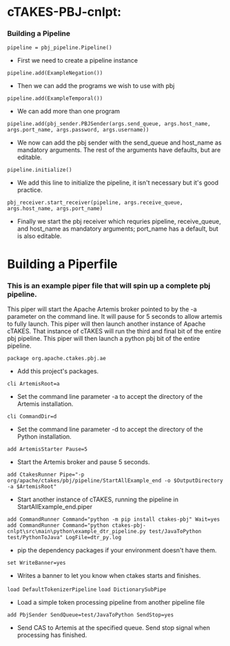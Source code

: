 # cTAKES-PBJ-cnlpt:

### Building a Pipeline

`pipeline = pbj_pipeline.Pipeline()`<br>
- First we need to create a pipeline instance

`pipeline.add(ExampleNegation())`<br>
- Then we can add the programs we wish to use with pbj

`pipeline.add(ExampleTemporal())`<br>
- We can add more than one program

`pipeline.add(pbj_sender.PBJSender(args.send_queue, args.host_name, args.port_name, args.password, args.username))`<br>
- We now can add the pbj sender with the send_queue and host_name as mandatory arguments. The rest of the arguments have
defaults, but are editable. 

`pipeline.initialize()`<br>
- We add this line to initialize the pipeline, it isn't necessary but it's good practice.

`pbj_receiver.start_receiver(pipeline, args.receive_queue, args.host_name, args.port_name)`<br>
- Finally we start the pbj receiver which requries pipeline, receive_queue, and host_name as mandatory arguments; port_name
has a default, but is also editable.

# Building a Piperfile

### This is an example piper file that will spin up a complete pbj pipeline.
This piper will start the Apache Artemis broker pointed to by the -a parameter on the command line. It will pause for 5 seconds to allow artemis to fully launch. This piper will then launch another instance of Apache cTAKES. That instance of cTAKES will run the third and final bit of the entire pbj pipeline. This piper will then launch a python pbj bit of the entire pipeline.

`package org.apache.ctakes.pbj.ae`<br>
- Add this project's packages.

`cli ArtemisRoot=a`<br>
- Set the command line parameter -a to accept the directory of the Artemis installation.

`cli CommandDir=d`<br>
- Set the command line parameter -d to accept the directory of the Python installation.

`add ArtemisStarter Pause=5`
- Start the Artemis broker and pause 5 seconds.

`add CtakesRunner Pipe="-p org/apache/ctakes/pbj/pipeline/StartAllExample_end -o $OutputDirectory -a $ArtemisRoot"`
- Start another instance of cTAKES, running the pipeline in StartAllExample_end.piper

`add CommandRunner Command="python -m pip install ctakes-pbj" Wait=yes`<br>
`add CommandRunner Command="python ctakes-pbj-cnlpt\src\main\python\example_dtr_pipeline.py test/JavaToPython test/PythonToJava" LogFile=dtr_py.log`
- pip the dependency packages if your environment doesn't have them.

`set WriteBanner=yes`
- Writes a banner to let you know when ctakes starts and finishes.

`load DefaultTokenizerPipeline`
`load DictionarySubPipe`
- Load a simple token processing pipeline from another pipeline file

`add PbjSender SendQueue=test/JavaToPython SendStop=yes`
- Send CAS to Artemis at the specified queue.  Send stop signal when processing has finished.





    
